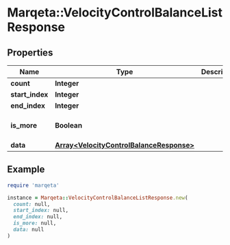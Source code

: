 # Marqeta::VelocityControlBalanceListResponse

## Properties

| Name | Type | Description | Notes |
| ---- | ---- | ----------- | ----- |
| **count** | **Integer** |  | [optional] |
| **start_index** | **Integer** |  | [optional] |
| **end_index** | **Integer** |  | [optional] |
| **is_more** | **Boolean** |  | [optional][default to false] |
| **data** | [**Array&lt;VelocityControlBalanceResponse&gt;**](VelocityControlBalanceResponse.md) |  | [optional] |

## Example

```ruby
require 'marqeta'

instance = Marqeta::VelocityControlBalanceListResponse.new(
  count: null,
  start_index: null,
  end_index: null,
  is_more: null,
  data: null
)
```

